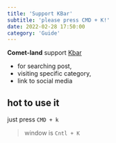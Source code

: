 ```yaml
---
title: 'Support KBar'
subtitle: 'please press CMD + K!'
date: 2022-02-28 17:50:00
category: 'Guide'
---
```


**Comet-land** support [Kbar](https://kbar.vercel.app/)

- for searching post,
- visiting specific category,
- link to social media

## hot to use it

just press `CMD + k`

> window is `Cntl + K`